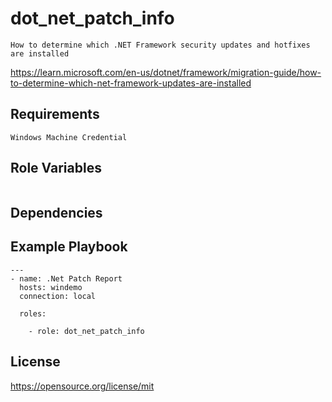 dot_net_patch_info
=========
```
How to determine which .NET Framework security updates and hotfixes are installed
```
https://learn.microsoft.com/en-us/dotnet/framework/migration-guide/how-to-determine-which-net-framework-updates-are-installed

Requirements
------------
```
Windows Machine Credential
```
Role Variables
--------------
```
```
Dependencies
------------

Example Playbook
----------------
```
---
- name: .Net Patch Report
  hosts: windemo
  connection: local

  roles:

    - role: dot_net_patch_info
```
License
-------

https://opensource.org/license/mit
